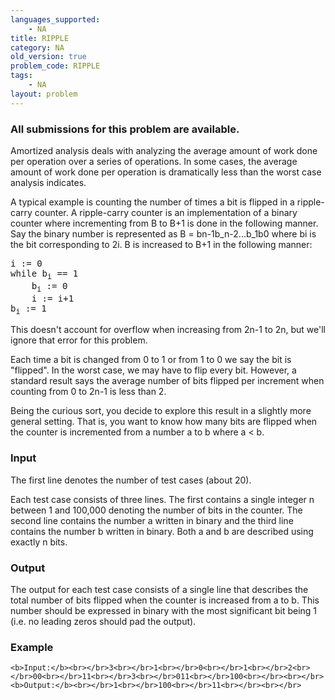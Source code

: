 ```yaml
---
languages_supported:
    - NA
title: RIPPLE
category: NA
old_version: true
problem_code: RIPPLE
tags:
    - NA
layout: problem
---
```

###  All submissions for this problem are available. 

Amortized analysis deals with analyzing the average amount of work done per operation over a series of operations. In some cases, the average amount of work done per operation is dramatically less than the worst case analysis indicates.

A typical example is counting the number of times a bit is flipped in a ripple-carry counter. A ripple-carry counter is an implementation of a binary counter where incrementing from B to B+1 is done in the following manner. Say the binary number is represented as B = bn-1b\_n-2...b\_1b0 where bi is the bit corresponding to 2i. B is increased to B+1 in the following manner:

<pre>i := 0
while b<sub>i</sub> == 1
    b<sub>i</sub> := 0
    i := i+1
b<sub>i</sub> := 1
</pre>This doesn't account for overflow when increasing from 2n-1 to 2n, but we'll ignore that error for this problem.

Each time a bit is changed from 0 to 1 or from 1 to 0 we say the bit is "flipped". In the worst case, we may have to flip every bit. However, a standard result says the average number of bits flipped per increment when counting from 0 to 2n-1 is less than 2.

Being the curious sort, you decide to explore this result in a slightly more general setting. That is, you want to know how many bits are flipped when the counter is incremented from a number a to b where a < b.

### Input

The first line denotes the number of test cases (about 20).

Each test case consists of three lines. The first contains a single integer n between 1 and 100,000 denoting the number of bits in the counter. The second line contains the number a written in binary and the third line contains the number b written in binary. Both a and b are described using exactly n bits.

### Output

The output for each test case consists of a single line that describes the total number of bits flipped when the counter is increased from a to b. This number should be expressed in binary with the most significant bit being 1 (i.e. no leading zeros should pad the output).

### Example

`<b>Input:</b><br></br>3<br></br>1<br></br>0<br></br>1<br></br>2<br></br>00<br></br>11<br></br>3<br></br>011<br></br>100<br></br><br></br><b>Output:</b><br></br>1<br></br>100<br></br>11<br></br><br></br>`
